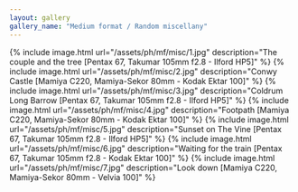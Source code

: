 ```yaml
---
layout: gallery
gallery_name: "Medium format / Random miscellany"
---
```


{% include image.html url="/assets/ph/mf/misc/1.jpg" description="The couple and the tree [Pentax 67, Takumar 105mm f2.8 - Ilford HP5]" %}
{% include image.html url="/assets/ph/mf/misc/2.jpg" description="Conwy Castle [Mamiya C220, Mamiya-Sekor 80mm - Kodak Ektar 100]" %}
{% include image.html url="/assets/ph/mf/misc/3.jpg" description="Coldrum Long Barrow [Pentax 67, Takumar 105mm f2.8 - Ilford HP5]" %}
{% include image.html url="/assets/ph/mf/misc/4.jpg" description="Footpath [Mamiya C220, Mamiya-Sekor 80mm - Kodak Ektar 100]" %}
{% include image.html url="/assets/ph/mf/misc/5.jpg" description="Sunset on The Vine [Pentax 67, Takumar 105mm f2.8 - Ilford HP5]" %}
{% include image.html url="/assets/ph/mf/misc/6.jpg" description="Waiting for the train [Pentax 67, Takumar 105mm f2.8 - Kodak Ektar 100]" %}
{% include image.html url="/assets/ph/mf/misc/7.jpg" description="Look down [Mamiya C220, Mamiya-Sekor 80mm - Velvia 100]" %}

